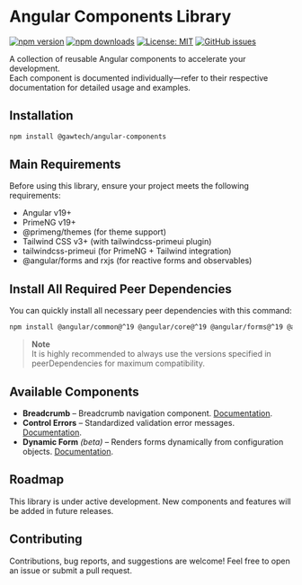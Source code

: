 # Angular Components Library

[![npm version](https://img.shields.io/npm/v/@gawtech/angular-components.svg)](https://www.npmjs.com/package/@gawtech/angular-components)
[![npm downloads](https://img.shields.io/npm/dm/@gawtech/angular-components.svg)](https://www.npmjs.com/package/@gawtech/angular-components)
[![License: MIT](https://img.shields.io/npm/l/@gawtech/angular-components.svg)](LICENSE)
[![GitHub issues](https://img.shields.io/github/issues/GawTechOficial/angular-components)](https://github.com/GawTechOficial/angular-components/issues)

A collection of reusable Angular components to accelerate your development.  
Each component is documented individually—refer to their respective documentation for detailed usage and examples.

## Installation

```bash
npm install @gawtech/angular-components
```

## Main Requirements

Before using this library, ensure your project meets the following requirements:

- Angular v19+
- PrimeNG v19+
- @primeng/themes (for theme support)
- Tailwind CSS v3+ (with tailwindcss-primeui plugin)
- tailwindcss-primeui (for PrimeNG + Tailwind integration)
- @angular/forms and rxjs (for reactive forms and observables)

## Install All Required Peer Dependencies

You can quickly install all necessary peer dependencies with this command:

```bash
npm install @angular/common@^19 @angular/core@^19 @angular/forms@^19 @angular/platform-browser@^19 primeng@^19 @primeng/themes@^19 rxjs@~7.8 tailwindcss@^3 tailwindcss-primeui@^0.6
```

> **Note**  
> It is highly recommended to always use the versions specified in peerDependencies for maximum compatibility.

## Available Components

- **Breadcrumb** – Breadcrumb navigation component. [Documentation](lib/src/components/breadcrumb/README.md).
- **Control Errors** – Standardized validation error messages. [Documentation](lib/src/components/control-errors/README.md).
- **Dynamic Form** _(beta)_ – Renders forms dynamically from configuration objects. [Documentation](lib/src/components/dynamic-form/README.md).

## Roadmap

This library is under active development.
New components and features will be added in future releases.

## Contributing

Contributions, bug reports, and suggestions are welcome!
Feel free to open an issue or submit a pull request.
